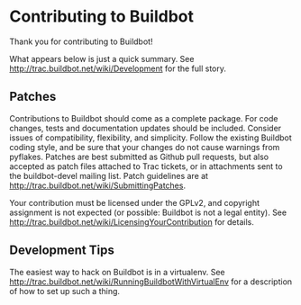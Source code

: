 Contributing to Buildbot
========================

Thank you for contributing to Buildbot!

What appears below is just a quick summary.  See http://trac.buildbot.net/wiki/Development for the full story.

Patches
-------

Contributions to Buildbot should come as a complete package.  For code changes, tests and documentation updates should be included.  Consider issues of compatibility, flexibility, and simplicity.  Follow the existing Buildbot coding style, and be sure that your changes do not cause warnings from pyflakes.  Patches are best submitted as Github pull requests, but also accepted as patch files attached to Trac tickets, or in attachments sent to the buildbot-devel mailing list.  Patch guidelines are at http://trac.buildbot.net/wiki/SubmittingPatches.

Your contribution must be licensed under the GPLv2, and copyright assignment is not expected (or possible: Buildbot is not a legal entity).  See http://trac.buildbot.net/wiki/LicensingYourContribution for details.

Development Tips
----------------

The easiest way to hack on Buildbot is in a virtualenv.  See http://trac.buildbot.net/wiki/RunningBuildbotWithVirtualEnv for a description of how to set up such a thing.
